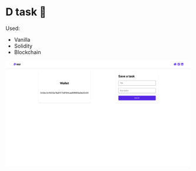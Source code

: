 # D task 🧩

Used:

- Vanilla
- Solidity
- Blockchain

<!-- Link to [dtask!](https://dtask.jesusbossa.dev/) -->

![Image of dtask](./client/assets/preview.png)
